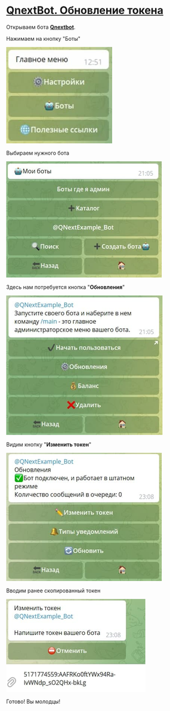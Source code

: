 # [QnextBot. Обновление токена](/docs/root/getstarting/resettokenqnextbot/)

Открываем бота **[Qnextbot](http://t.me/Qnextbot)**.

Нажимаем на кнопку "Боты"

![](./1.jpg)

Выбираем нужного бота

![](./2.jpg)

Здесь нам потребуется кнопка "**Обновления**"

![](./3.jpg)

Видим кнопку "**Изменить токен**"

![](./4.jpg)

Вводим ранее скопированный токен

![](./5.jpg)

Готово! Вы молодцы!

